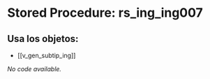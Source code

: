 # Stored Procedure: rs_ing_ing007

## Usa los objetos:
- [[v_gen_subtip_ing]]

*No code available.*

